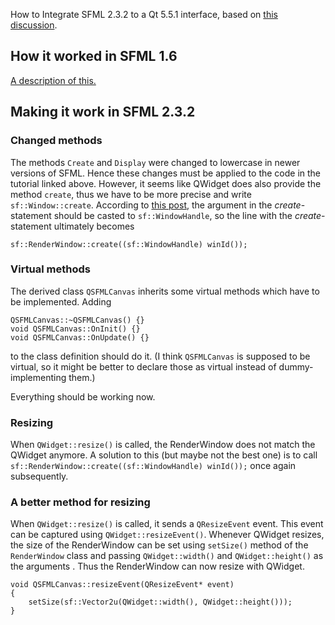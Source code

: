 

How to Integrate SFML 2.3.2 to a Qt 5.5.1 interface, based on [this discussion](http://en.sfml-dev.org/forums/index.php?topic=19163.msg138575#msg138575).

How it worked in SFML 1.6
-------------------------

[A description of this.](http://www.sfml-dev.org/tutorials/1.6/graphics-qt.php)

Making it work in SFML 2.3.2
----------------------------

### Changed methods

The methods `Create` and `Display` were changed to lowercase in newer versions of SFML. Hence these changes must be applied to the code in the tutorial linked above. However, it seems like QWidget does also provide the method `create`, thus we have to be more precise and write `sf::Window::create`. According to [this post](http://en.sfml-dev.org/forums/index.php?topic=13851.msg97124#msg97124), the argument in the *create*-statement should be casted to `sf::WindowHandle`, so the line with the *create*-statement ultimately becomes

    sf::RenderWindow::create((sf::WindowHandle) winId());

### Virtual methods
 
The derived class `QSFMLCanvas` inherits some virtual methods which have to be implemented. Adding

    QSFMLCanvas::~QSFMLCanvas() {}
    void QSFMLCanvas::OnInit() {}
    void QSFMLCanvas::OnUpdate() {}

to the class definition should do it. (I think `QSFMLCanvas` is supposed to be virtual, so it might be better to declare those as virtual instead of dummy-implementing them.)

Everything should be working now.

### Resizing

When `QWidget::resize()` is called, the RenderWindow does not match the QWidget anymore. A solution to this (but maybe not the best one) is to call `sf::RenderWindow::create((sf::WindowHandle) winId());` once again subsequently.

### A better method for resizing

When `QWidget::resize()` is called, it sends a `QResizeEvent` event. This event can be captured using `QWidget::resizeEvent()`. Whenever QWidget resizes, the size of the RenderWindow can be set using `setSize()` method of the `RenderWindow` class and passing `QWidget::width()` and `QWidget::height()` as the arguments . Thus the RenderWindow can now resize with QWidget.

    void QSFMLCanvas::resizeEvent(QResizeEvent* event)
    {
        setSize(sf::Vector2u(QWidget::width(), QWidget::height()));
    }